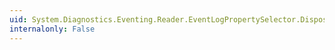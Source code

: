 ```yaml
---
uid: System.Diagnostics.Eventing.Reader.EventLogPropertySelector.Dispose(System.Boolean)
internalonly: False
---
```

